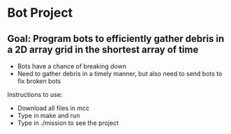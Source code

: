 # Bot Project
## Goal: Program bots to efficiently gather debris in a 2D array grid in the shortest array of time
- Bots have a chance of breaking down
- Need to gather debris in a timely manner, but also need to send bots to fix broken bots

Instructions to use:
- Download all files in mcc
- Type in make and run
- Type in ./mission to see the project

